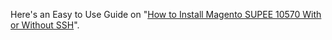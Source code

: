 Here's an Easy to Use Guide on "[How to Install Magento SUPEE 10570 With or Without SSH](https://meetanshi.com/blog/install-magento-supee-10570-with-or-without-ssh/)".
